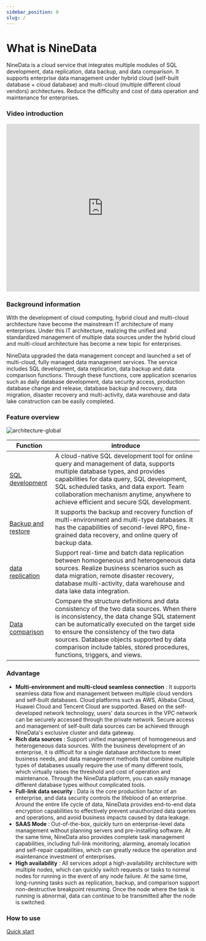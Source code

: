 ```yaml
---
sidebar_position: 0
slug: /
---
```


# What is NineData

NineData is a cloud service that integrates multiple modules of SQL development, data replication, data backup, and data comparison. It supports enterprise data management under hybrid cloud (self-built database + cloud database) and multi-cloud (multiple different cloud vendors) architectures. Reduce the difficulty and cost of data operation and maintenance for enterprises.

### Video introduction

<iframe class="video-frame" src="https://docs.ninedata.cloud/video/NineData.mp4" sandbox="" width="100%" height="437" allowfullscreen="true" style="box-sizing: border-box; border: 0px; color-scheme: auto; color: rgb(28, 30, 33); font-family: system-ui, -apple-system, &quot;Segoe UI&quot;, Roboto, Ubuntu, Cantarell, &quot;Noto Sans&quot;, sans-serif, &quot;system-ui&quot;, &quot;Segoe UI&quot;, Helvetica, Arial, sans-serif, &quot;Apple Color Emoji&quot;, &quot;Segoe UI Emoji&quot;, &quot;Segoe UI Symbol&quot;; font-size: 16px; font-style: normal; font-variant-ligatures: normal; font-variant-caps: normal; font-weight: 400; letter-spacing: normal; orphans: 2; text-align: start; text-indent: 0px; text-transform: none; white-space: normal; widows: 2; word-spacing: 0px; -webkit-text-stroke-width: 0px; text-decoration-thickness: initial; text-decoration-style: initial; text-decoration-color: initial;"></iframe>

### Background information

With the development of cloud computing, hybrid cloud and multi-cloud architecture have become the mainstream IT architecture of many enterprises. Under this IT architecture, realizing the unified and standardized management of multiple data sources under the hybrid cloud and multi-cloud architecture has become a new topic for enterprises.

NineData upgraded the data management concept and launched a set of multi-cloud, fully managed data management services. The service includes SQL development, data replication, data backup and data comparison functions. Through these functions, core application scenarios such as daily database development, data security access, production database change and release, database backup and recovery, data migration, disaster recovery and multi-activity, data warehouse and data lake construction can be easily completed.

### Feature overview

![architecture-global](https://docs.ninedata.cloud/assets/images/architecture-global-fbab24e1edf08facd0c55989eb883303.png)

| Function                                                     | introduce                                                    |
| ------------------------------------------------------------ | ------------------------------------------------------------ |
| [SQL development](https://docs-ninedata-cloud.translate.goog/sqldev/intro_sqldev?_x_tr_sl=auto&_x_tr_tl=en&_x_tr_hl=ja&_x_tr_pto=wapp) | A cloud-native SQL development tool for online query and management of data, supports multiple database types, and provides capabilities for data query, SQL development, SQL scheduled tasks, and data export. Team collaboration mechanism anytime, anywhere to achieve efficient and secure SQL development. |
| [Backup and restore](https://docs-ninedata-cloud.translate.goog/backup_and_restore/intro_back?_x_tr_sl=auto&_x_tr_tl=en&_x_tr_hl=ja&_x_tr_pto=wapp) | It supports the backup and recovery function of multi-environment and multi-type databases. It has the capabilities of second-level RPO, fine-grained data recovery, and online query of backup data. |
| [data replication](https://docs-ninedata-cloud.translate.goog/replication/intro_repli?_x_tr_sl=auto&_x_tr_tl=en&_x_tr_hl=ja&_x_tr_pto=wapp) | Support real-time and batch data replication between homogeneous and heterogeneous data sources. Realize business scenarios such as data migration, remote disaster recovery, database multi-activity, data warehouse and data lake data integration. |
| [Data comparison](https://docs-ninedata-cloud.translate.goog/compare/intro_comp?_x_tr_sl=auto&_x_tr_tl=en&_x_tr_hl=ja&_x_tr_pto=wapp) | Compare the structure definitions and data consistency of the two data sources. When there is inconsistency, the data change SQL statement can be automatically executed on the target side to ensure the consistency of the two data sources. Database objects supported by data comparison include tables, stored procedures, functions, triggers, and views. |

### Advantage

- **Multi-environment and multi-cloud seamless connection** : It supports seamless data flow and management between multiple cloud vendors and self-built databases. Cloud platforms such as AWS, Alibaba Cloud, Huawei Cloud and Tencent Cloud are supported. Based on the self-developed network technology, users' data sources in the VPC network can be securely accessed through the private network. Secure access and management of self-built data sources can be achieved through NineData's exclusive cluster and data gateway.
- **Rich data sources** : Support unified management of homogeneous and heterogeneous data sources. With the business development of an enterprise, it is difficult for a single database architecture to meet business needs, and data management methods that combine multiple types of databases usually require the use of many different tools, which virtually raises the threshold and cost of operation and maintenance. Through the NineData platform, you can easily manage different database types without complicated tools.
- **Full-link data security** : Data is the core production factor of an enterprise, and data security controls the lifeblood of an enterprise. Around the entire life cycle of data, NineData provides end-to-end data encryption capabilities to effectively prevent unauthorized data queries and operations, and avoid business impacts caused by data leakage.
- **SAAS Mode** : Out-of-the-box, quickly turn on enterprise-level data management without planning servers and pre-installing software. At the same time, NineData also provides complete task management capabilities, including full-link monitoring, alarming, anomaly location and self-repair capabilities, which can greatly reduce the operation and maintenance investment of enterprises.
- **High availability** : All services adopt a high-availability architecture with multiple nodes, which can quickly switch requests or tasks to normal nodes for running in the event of any node failure. At the same time, long-running tasks such as replication, backup, and comparison support non-destructive breakpoint resuming. Once the node where the task is running is abnormal, data can continue to be transmitted after the node is switched.

### How to use

[Quick start](https://docs-ninedata-cloud.translate.goog/quick_start/registration?_x_tr_sl=auto&_x_tr_tl=en&_x_tr_hl=ja&_x_tr_pto=wapp)
